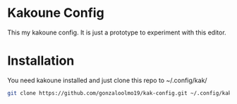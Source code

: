 # Kakoune Config
This my kakoune config. It is just a prototype to experiment with this editor.

# Installation
You need kakoune installed and just clone this repo to ~/.config/kak/

``` bash
git clone https://github.com/gonzaloolmo19/kak-config.git ~/.config/kak
```
